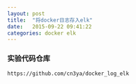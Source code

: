 ```yaml
---
layout: post
title:  "将docker日志存入elk"
date:   2015-09-22 09:41:22
categories: docker elk
---
```


### 实验代码仓库
```
https://github.com/cn3ya/docker_log_elk
```
